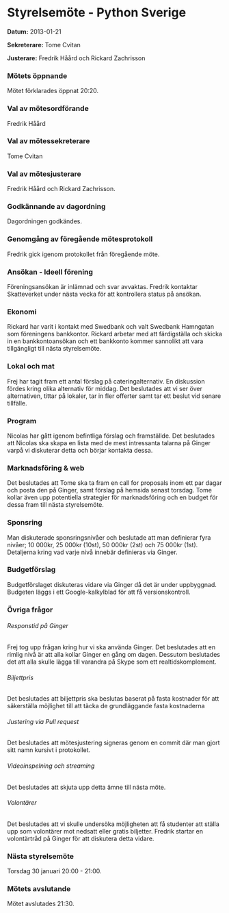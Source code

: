 # Styrelsemöte - Python Sverige

**Datum:** 2013-01-21

**Sekreterare:** Tome Cvitan 

**Justerare:** Fredrik Håård och Rickard Zachrisson
   
### Mötets öppnande

Mötet förklarades öppnat 20:20.

### Val av mötesordförande

Fredrik Håård

### Val av mötessekreterare

Tome Cvitan

### Val av mötesjusterare

Fredrik Håård och Rickard Zachrisson.

### Godkännande av dagordning

Dagordningen godkändes.

### Genomgång av föregående mötesprotokoll

Fredrik gick igenom protokollet från föregående möte.

### Ansökan - Ideell förening

Föreningsansökan är inlämnad och svar avvaktas. Fredrik kontaktar Skatteverket under nästa vecka för att kontrollera status på ansökan.

### Ekonomi

Rickard har varit i kontakt med Swedbank och valt Swedbank Hamngatan som föreningens bankkontor. Rickard arbetar med att färdigställa och skicka in en bankkontoansökan och ett bankkonto kommer sannolikt att vara tillgängligt till nästa styrelsemöte.

### Lokal och mat

Frej har tagit fram ett antal förslag på cateringalternativ. En diskussion fördes kring olika alternativ för middag. Det beslutades att vi ser över alternativen, tittar på lokaler, tar in fler offerter samt tar ett beslut vid senare tillfälle.

### Program

Nicolas har gått igenom befintliga förslag och framställde. Det beslutades att Nicolas ska skapa en lista med de mest intressanta talarna på Ginger varpå vi diskuterar detta och börjar kontakta dessa. 

### Marknadsföring & web

Det beslutades att Tome ska ta fram en call for proposals inom ett par dagar och posta den på Ginger, samt förslag på hemsida senast torsdag. Tome kollar även upp potentiella strategier för marknadsföring och en budget för dessa fram till nästa styrelsemöte.

### Sponsring

Man diskuterade sponsringsnivåer och beslutade att man definierar fyra nivåer; 10 000kr, 25 000kr (10st), 50 000kr (2st) och 75 000kr (1st). Detaljerna kring vad varje nivå innebär definieras via Ginger.

### Budgetförslag

Budgetförslaget diskuteras vidare via Ginger då det är under uppbyggnad. Budgeten läggs i ett Google-kalkylblad för att få versionskontroll.

### Övriga frågor

###### Responstid på Ginger
Frej tog upp frågan kring hur vi ska använda Ginger. Det beslutades att en rimlig nivå är att alla kollar Ginger en gång om dagen. Dessutom beslutades det att alla skulle lägga till varandra på Skype som ett realtidskomplement.

###### Biljettpris

Det beslutades att biljettpris ska beslutas baserat på fasta kostnader för att säkerställa möjlighet till att täcka de grundläggande fasta kostnaderna

###### Justering via Pull request

Det beslutades att mötesjustering signeras genom en commit där man gjort sitt namn kursivt i protokollet.

###### Videoinspelning och streaming

Det beslutades att skjuta upp detta ämne till nästa möte.

###### Volontärer

Det beslutades att vi skulle undersöka möjligheten att få studenter att ställa upp som volontärer mot nedsatt eller gratis biljetter. Fredrik startar en volontärtråd på Ginger för att diskutera detta vidare.

### Nästa styrelsemöte

Torsdag 30 januari 20:00 - 21:00.

### Mötets avslutande

Mötet avslutades 21:30.

